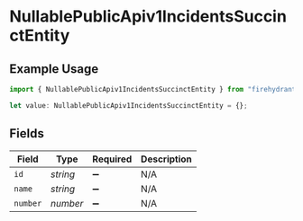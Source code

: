# NullablePublicApiv1IncidentsSuccinctEntity

## Example Usage

```typescript
import { NullablePublicApiv1IncidentsSuccinctEntity } from "firehydrant/models/components";

let value: NullablePublicApiv1IncidentsSuccinctEntity = {};
```

## Fields

| Field              | Type               | Required           | Description        |
| ------------------ | ------------------ | ------------------ | ------------------ |
| `id`               | *string*           | :heavy_minus_sign: | N/A                |
| `name`             | *string*           | :heavy_minus_sign: | N/A                |
| `number`           | *number*           | :heavy_minus_sign: | N/A                |